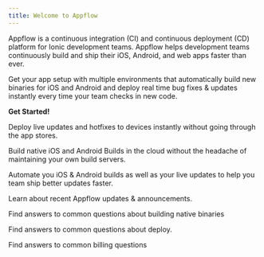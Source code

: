 ```yaml
---
title: Welcome to Appflow
---
```


Appflow is a continuous integration (CI) and continuous deployment (CD) platform
for Ionic development teams. Appflow helps development teams continuously build and ship
their iOS, Android, and web apps faster than ever.
        
<docs-cards class="prioritized">
  <docs-card header="Quickstart" href="/docs/appflow/quickstart">
    <p>Get your app setup with multiple environments that automatically build new binaries for
    iOS and Android and deploy real time bug fixes & updates instantly every time your team checks in
    new code.</p>
    <b>Get Started!</b>
  </docs-card>

  <docs-card header="Deploy" href="/docs/appflow/deploy/intro">
    <p>Deploy live updates and hotfixes to devices instantly without going through the app stores.</p>
  </docs-card>
  
  <docs-card header="Package" href="/docs/appflow/package/intro">
    <p>Build native iOS and Android Builds in the cloud without the headache of maintaining your own build servers.</p>
  </docs-card>
  
  <docs-card header="Automate" href="/docs/appflow/automation/intro">
    <p>Automate you iOS & Android builds as well as your live updates to help you team ship better updates faster.</p>
  </docs-card>

  <docs-card header="News & Updates" href="https://ionic.zendesk.com/hc/en-us/categories/360000410554-Announcements">
    <p>Learn about recent Appflow updates & announcements.</p>
  </docs-card>
  
  <docs-card header="Package FAQ" href="https://ionic.zendesk.com/hc/en-us/categories/360000410494-Package">
    <p>Find answers to common questions about building native binaries</p>
  </docs-card>

  <docs-card header="Deploy FAQ" href="https://ionic.zendesk.com/hc/en-us/categories/360000409113-Deploy">
    <p>Find answers to common questions about deploy.</p>
  </docs-card>
  
  <docs-card header="Billing FAQ" href="https://ionic.zendesk.com/hc/en-us/categories/360000410574-Billing-Support">
    <p>Find answers to common billing questions</p>
  </docs-card>
</docs-cards>
